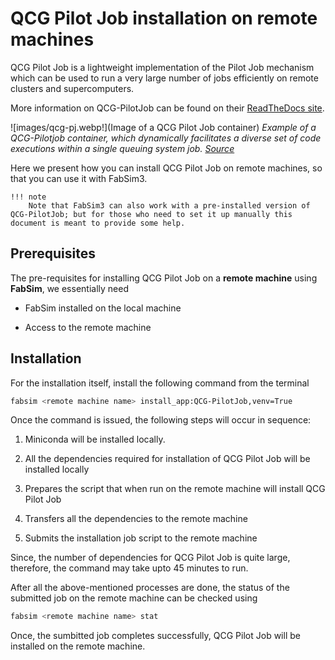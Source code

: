 # QCG Pilot Job installation on remote machines

QCG Pilot Job is a lightweight implementation of the Pilot Job mechanism which
can be used to run a very large number of jobs efficiently on remote clusters and supercomputers.

More information on QCG-PilotJob can be found on their [ReadTheDocs site](https://qcg-pilotjob.readthedocs.io/en/develop/).

![images/qcg-pj.webp!](Image of a QCG Pilot Job container)
*Example of a QCG-Pilotjob container, which dynamically facilitates a diverse set of code executions within a single queuing system job. [Source](https://link.springer.com/chapter/10.1007/978-3-030-77977-1_39)*

Here we present how you can install QCG Pilot Job on remote machines, so that you can use it with FabSim3.

    !!! note
        Note that FabSim3 can also work with a pre-installed version of QCG-PilotJob; but for those who need to set it up manually this document is meant to provide some help.

## Prerequisites

The pre-requisites for installing QCG Pilot Job on a **remote machine** using **FabSim**, we essentially need

- FabSim installed on the local machine

- Access to the remote machine

## Installation

For the installation itself, install the following command from the terminal

```sh
fabsim <remote machine name> install_app:QCG-PilotJob,venv=True
```

Once the command is issued, the following steps will occur in sequence:

1. Miniconda will be installed locally.

2. All the dependencies required for installation of QCG Pilot Job will be installed locally

3. Prepares the script that when run on the remote machine will install QCG Pilot Job

4. Transfers all the dependencies to the remote machine

5. Submits the installation job script to the remote machine

Since, the number of dependencies for QCG Pilot Job is quite large, therefore, the command may take upto 45 minutes to run.

After all the above-mentioned processes are done, the status of the submitted job on the remote machine can be checked using

```sh
fabsim <remote machine name> stat
```

Once, the sumbitted job completes successfully, QCG Pilot Job will be installed on the remote machine.
